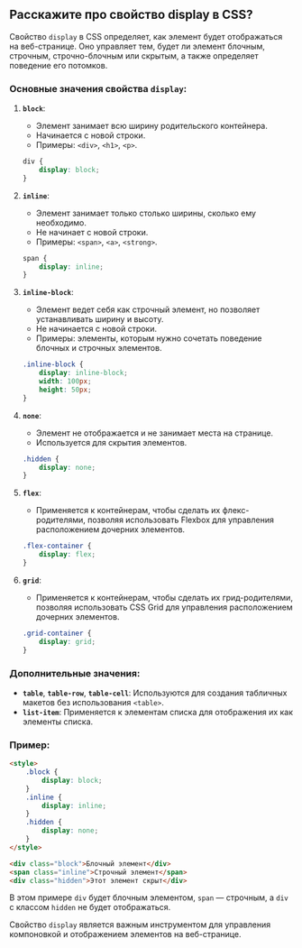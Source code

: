 ## Расскажите про свойство display в CSS?

Свойство `display` в CSS определяет, как элемент будет отображаться на веб-странице. Оно управляет тем, будет ли элемент блочным, строчным, строчно-блочным или скрытым, а также определяет поведение его потомков.

### Основные значения свойства `display`:

1. **`block`**:
   - Элемент занимает всю ширину родительского контейнера.
   - Начинается с новой строки.
   - Примеры: `<div>`, `<h1>`, `<p>`.

   ```css
   div {
       display: block;
   }
   ```

2. **`inline`**:
   - Элемент занимает только столько ширины, сколько ему необходимо.
   - Не начинает с новой строки.
   - Примеры: `<span>`, `<a>`, `<strong>`.

   ```css
   span {
       display: inline;
   }
   ```

3. **`inline-block`**:
   - Элемент ведет себя как строчный элемент, но позволяет устанавливать ширину и высоту.
   - Не начинается с новой строки.
   - Примеры: элементы, которым нужно сочетать поведение блочных и строчных элементов.

   ```css
   .inline-block {
       display: inline-block;
       width: 100px;
       height: 50px;
   }
   ```

4. **`none`**:
   - Элемент не отображается и не занимает места на странице.
   - Используется для скрытия элементов.

   ```css
   .hidden {
       display: none;
   }
   ```

5. **`flex`**:
   - Применяется к контейнерам, чтобы сделать их флекс-родителями, позволяя использовать Flexbox для управления расположением дочерних элементов.

   ```css
   .flex-container {
       display: flex;
   }
   ```

6. **`grid`**:
   - Применяется к контейнерам, чтобы сделать их грид-родителями, позволяя использовать CSS Grid для управления расположением дочерних элементов.

   ```css
   .grid-container {
       display: grid;
   }
   ```

### Дополнительные значения:

- **`table`**, **`table-row`**, **`table-cell`**: Используются для создания табличных макетов без использования `<table>`.
- **`list-item`**: Применяется к элементам списка для отображения их как элементы списка.

### Пример:

```html
<style>
    .block {
        display: block;
    }
    .inline {
        display: inline;
    }
    .hidden {
        display: none;
    }
</style>

<div class="block">Блочный элемент</div>
<span class="inline">Строчный элемент</span>
<div class="hidden">Этот элемент скрыт</div>
```

В этом примере `div` будет блочным элементом, `span` — строчным, а `div` с классом `hidden` не будет отображаться. 

Свойство `display` является важным инструментом для управления компоновкой и отображением элементов на веб-странице.